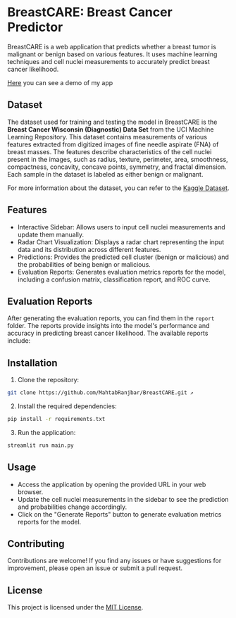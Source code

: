 # BreastCARE: Breast Cancer Predictor

BreastCARE is a web application that predicts whether a breast tumor is malignant or benign based on various features. It uses machine learning techniques and cell nuclei measurements to accurately predict breast cancer likelihood.

[Here](./assets/images/) you can see a demo of my app


## Dataset

The dataset used for training and testing the model in BreastCARE is the **Breast Cancer Wisconsin (Diagnostic) Data Set** from the UCI Machine Learning Repository. This dataset contains measurements of various features extracted from digitized images of fine needle aspirate (FNA) of breast masses. The features describe characteristics of the cell nuclei present in the images, such as radius, texture, perimeter, area, smoothness, compactness, concavity, concave points, symmetry, and fractal dimension. Each sample in the dataset is labeled as either benign or malignant.

For more information about the dataset, you can refer to the [Kaggle Dataset](https://www.kaggle.com/datasets/uciml/breast-cancer-wisconsin-data).

## Features

- Interactive Sidebar: Allows users to input cell nuclei measurements and update them manually.
- Radar Chart Visualization: Displays a radar chart representing the input data and its distribution across different features.
- Predictions: Provides the predicted cell cluster (benign or malicious) and the probabilities of being benign or malicious.
- Evaluation Reports: Generates evaluation metrics reports for the model, including a confusion matrix, classification report, and ROC curve.

## Evaluation Reports

After generating the evaluation reports, you can find them in the `report` folder. The reports provide insights into the model's performance and accuracy in predicting breast cancer likelihood. The available reports include:


## Installation

1. Clone the repository:
```bash
git clone https://github.com/MahtabRanjbar/BreastCARE.git ↗
```
2. Install the required dependencies:
```bash
pip install -r requirements.txt
```

3. Run the application:
```bash
streamlit run main.py
```

## Usage

- Access the application by opening the provided URL in your web browser.
- Update the cell nuclei measurements in the sidebar to see the prediction and probabilities change accordingly.
- Click on the "Generate Reports" button to generate evaluation metrics reports for the model.

## Contributing

Contributions are welcome! If you find any issues or have suggestions for improvement, please open an issue or submit a pull request.

## License

This project is licensed under the [MIT License](LICENSE).